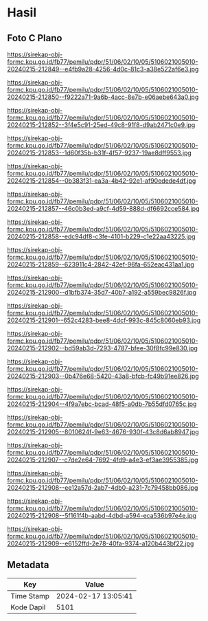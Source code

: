 # Hasil

## Foto C Plano

https://sirekap-obj-formc.kpu.go.id/fb77/pemilu/pdpr/51/06/02/10/05/5106021005010-20240215-212849--e4fb9a28-4256-4d0c-81c3-a38e522af6e3.jpg

https://sirekap-obj-formc.kpu.go.id/fb77/pemilu/pdpr/51/06/02/10/05/5106021005010-20240215-212850--f9222a71-9a6b-4acc-8e7b-e06aebe643a0.jpg

https://sirekap-obj-formc.kpu.go.id/fb77/pemilu/pdpr/51/06/02/10/05/5106021005010-20240215-212852--3f4e5c91-25ed-49c8-91f8-d9ab2471c0e9.jpg

https://sirekap-obj-formc.kpu.go.id/fb77/pemilu/pdpr/51/06/02/10/05/5106021005010-20240215-212853--1d60f35b-b31f-4f57-9237-19ae8dff9553.jpg

https://sirekap-obj-formc.kpu.go.id/fb77/pemilu/pdpr/51/06/02/10/05/5106021005010-20240215-212854--0b383f31-ea3a-4b42-92e1-af90edede4df.jpg

https://sirekap-obj-formc.kpu.go.id/fb77/pemilu/pdpr/51/06/02/10/05/5106021005010-20240215-212857--46c0b3ed-a9cf-4d59-888d-df6692cce584.jpg

https://sirekap-obj-formc.kpu.go.id/fb77/pemilu/pdpr/51/06/02/10/05/5106021005010-20240215-212858--edc94df8-c3fe-4101-b229-c1e22aa43225.jpg

https://sirekap-obj-formc.kpu.go.id/fb77/pemilu/pdpr/51/06/02/10/05/5106021005010-20240215-212859--623911c4-2842-42ef-96fa-652eac431aa1.jpg

https://sirekap-obj-formc.kpu.go.id/fb77/pemilu/pdpr/51/06/02/10/05/5106021005010-20240215-212900--d1bfb374-35d7-40b7-a192-a559bec9826f.jpg

https://sirekap-obj-formc.kpu.go.id/fb77/pemilu/pdpr/51/06/02/10/05/5106021005010-20240215-212901--652c4283-bee8-4dcf-993c-845c8060eb93.jpg

https://sirekap-obj-formc.kpu.go.id/fb77/pemilu/pdpr/51/06/02/10/05/5106021005010-20240215-212902--bd59ab3d-7293-4787-bfee-30f8fc99e830.jpg

https://sirekap-obj-formc.kpu.go.id/fb77/pemilu/pdpr/51/06/02/10/05/5106021005010-20240215-212903--0b476e68-5420-43a8-bfcb-fc49b91ee826.jpg

https://sirekap-obj-formc.kpu.go.id/fb77/pemilu/pdpr/51/06/02/10/05/5106021005010-20240215-212904--4f9a7ebc-bcad-48f5-a0db-7b55dfd0765c.jpg

https://sirekap-obj-formc.kpu.go.id/fb77/pemilu/pdpr/51/06/02/10/05/5106021005010-20240215-212905--8010624f-9e63-4676-930f-43c8d6ab8947.jpg

https://sirekap-obj-formc.kpu.go.id/fb77/pemilu/pdpr/51/06/02/10/05/5106021005010-20240215-212907--c7de2e64-7692-4fd9-a4e3-ef3ae3955385.jpg

https://sirekap-obj-formc.kpu.go.id/fb77/pemilu/pdpr/51/06/02/10/05/5106021005010-20240215-212908--ee12a57d-2ab7-4db0-a231-7c79458bb086.jpg

https://sirekap-obj-formc.kpu.go.id/fb77/pemilu/pdpr/51/06/02/10/05/5106021005010-20240215-212908--5f161f4b-aabd-4dbd-a594-eca536b97e4e.jpg

https://sirekap-obj-formc.kpu.go.id/fb77/pemilu/pdpr/51/06/02/10/05/5106021005010-20240215-212909--e6152ffd-2e78-40fa-9374-a120b443bf22.jpg


## Metadata

| Key        | Value               |
| ---------- | ------------------- |
| Time Stamp | 2024-02-17 13:05:41 |
| Kode Dapil | 5101                |



